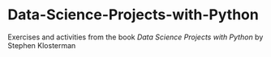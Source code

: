 # Data-Science-Projects-with-Python

Exercises and activities from the book <i>Data Science Projects with Python</i> by Stephen Klosterman
